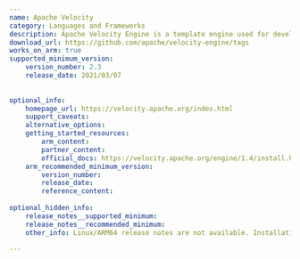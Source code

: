 ```yaml
---
name: Apache Velocity
category: Languages and Frameworks
description: Apache Velocity Engine is a template engine used for developing web applications by dynamically rendering content.
download_url: https://github.com/apache/velocity-engine/tags
works_on_arm: true
supported_minimum_version:
    version_number: 2.3
    release_date: 2021/03/07
 
 
optional_info:
    homepage_url: https://velocity.apache.org/index.html
    support_caveats:
    alternative_options:
    getting_started_resources:
        arm_content:
        partner_content:
        official_docs: https://velocity.apache.org/engine/1.4/install.html
    arm_recommended_minimum_version:
        version_number:
        release_date:
        reference_content:
 
optional_hidden_info:
    release_notes__supported_minimum:
    release_notes__recommended_minimum: 
    other_info: Linux/ARM64 release notes are not available. Installation and Testing were done using released tar files.
 
---
```

